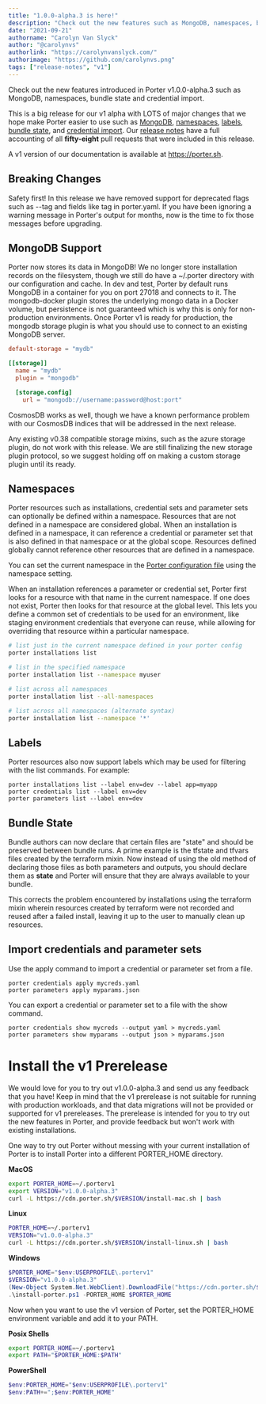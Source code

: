 ```yaml
---
title: "1.0.0-alpha.3 is here!"
description: "Check out the new features such as MongoDB, namespaces, bundle state and credential import."
date: "2021-09-21"
authorname: "Carolyn Van Slyck"
author: "@carolynvs"
authorlink: "https://carolynvanslyck.com/"
authorimage: "https://github.com/carolynvs.png"
tags: ["release-notes", "v1"]
---
```


Check out the new features introduced in Porter v1.0.0-alpha.3 such as MongoDB, namespaces, bundle state and credential import.
<!--more-->

This is a big release for our v1 alpha with LOTS of major changes that we hope make Porter easier to use such as [MongoDB](#mongodb-support), [namespaces](#namespaces), [labels](#labels), [bundle state](#bundle-state), and [credential import](#import-credentials-and-parameter-sets). Our [release notes] have a full accounting of all **fifty-eight** pull requests that were included in this release.

A v1 version of our documentation is available at https://porter.sh.

[release notes]: https://github.com/getporter/porter/releases/tag/v1.0.0-alpha.3

## Breaking Changes
Safety first! In this release we have removed support for deprecated flags such as --tag and fields like tag in porter.yaml.
If you have been ignoring a warning message in Porter's output for months, now is the time to fix those messages before upgrading.

## MongoDB Support
Porter now stores its data in MongoDB! We no longer store installation records on the filesystem, though we still do have a ~/.porter directory with our configuration and cache.
In dev and test, Porter by default runs MongoDB in a container for you on port 27018 and connects to it.
The mongodb-docker plugin stores the underlying mongo data in a Docker volume, but persistence is not guaranteed which
is why this is only for non-production environments.
Once Porter v1 is ready for production, the mongodb storage plugin is what you should use to connect to an existing MongoDB server.

```toml
default-storage = "mydb"

[[storage]]
  name = "mydb"
  plugin = "mongodb"

  [storage.config]
    url = "mongodb://username:password@host:port"
```

CosmosDB works as well, though we have a known performance problem with our CosmosDB indices that will be addressed in the next release.

Any existing v0.38 compatible storage mixins, such as the azure storage plugin, do not work with this release.
We are still finalizing the new storage plugin protocol, so we suggest holding off on making a custom storage plugin until its ready.

## Namespaces
Porter resources such as installations, credential sets and parameter sets can optionally be defined within a namespace. 
Resources that are not defined in a namespace are considered global.
When an installation is defined in a namespace, it can reference a credential or parameter set that is also defined in that namespace or at the global scope.
Resources defined globally cannot reference other resources that are defined in a namespace.

You can set the current namespace in the [Porter configuration file](/configuration/#config-file) using the namespace setting.

When an installation references a parameter or credential set, Porter first looks for a resource with that name in the current namespace.
If one does not exist, Porter then looks for that resource at the global level.
This lets you define a common set of credentials to be used for an environment, like staging environment credentials that everyone can reuse, while allowing for overriding that resource within a particular namespace.

```bash
# list just in the current namespace defined in your porter config
porter installations list

# list in the specified namespace
porter installation list --namespace myuser

# list across all namespaces
porter installation list --all-namespaces

# list across all namespaces (alternate syntax)
porter installation list --namespace '*'
```

## Labels
Porter resources also now support labels which may be used for filtering with the list commands.
For example:

```
porter installations list --label env=dev --label app=myapp
porter credentials list --label env=dev
porter parameters list --label env=dev
```

## Bundle State
Bundle authors can now declare that certain files are "state" and should be preserved between bundle runs.
A prime example is the tfstate and tfvars files created by the terraform mixin.
Now instead of using the old method of declaring those files as both parameters and outputs, you should declare them as **state** and Porter will ensure that they are always available to your bundle.

This corrects the problem encountered by installations using the terraform mixin wherein resources created by terraform were not recorded and reused after a failed install, leaving it up to the user to manually clean up resources.

## Import credentials and parameter sets
Use the apply command to import a credential or parameter set from a file.

```
porter credentials apply mycreds.yaml
porter parameters apply myparams.json
```

You can export a credential or parameter set to a file with the show command.

```
porter credentials show mycreds --output yaml > mycreds.yaml
porter parameters show myparams --output json > myparams.json
```

# Install the v1 Prerelease

We would love for you to try out v1.0.0-alpha.3 and send us any feedback that you have! Keep in mind that the v1 prerelease is not suitable for running with production workloads, and that data migrations will not be provided or supported for v1 prereleases.
The prerelease is intended for you to try out the new features in Porter, and provide feedback but won't work with existing installations.

One way to try out Porter without messing with your current installation of Porter is to install Porter into a different 
PORTER_HOME directory.

**MacOS**

```bash
export PORTER_HOME=~/.porterv1
export VERSION="v1.0.0-alpha.3"
curl -L https://cdn.porter.sh/$VERSION/install-mac.sh | bash
```

**Linux**

```bash
PORTER_HOME=~/.porterv1
VERSION="v1.0.0-alpha.3"
curl -L https://cdn.porter.sh/$VERSION/install-linux.sh | bash
```

**Windows**

```powershell
$PORTER_HOME="$env:USERPROFILE\.porterv1"
$VERSION="v1.0.0-alpha.3"
(New-Object System.Net.WebClient).DownloadFile("https://cdn.porter.sh/$VERSION/install-windows.ps1", "install-porter.ps1")
.\install-porter.ps1 -PORTER_HOME $PORTER_HOME
```

Now when you want to use the v1 version of Porter, set the PORTER_HOME environment variable and add it to your PATH.

**Posix Shells**
```bash
export PORTER_HOME=~/.porterv1
export PATH="$PORTER_HOME:$PATH"
```

**PowerShell**
```powershell
$env:PORTER_HOME="$env:USERPROFILE\.porterv1"
$env:PATH+=";$env:PORTER_HOME"
```
